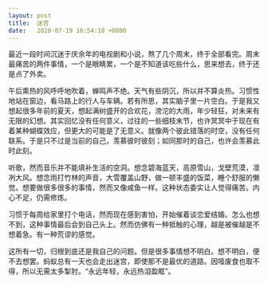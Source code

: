 ```yaml
---
layout: post
title:  迷宫
date:   2020-07-19 16:54:18 +0800
---
```


最近一段时间沉迷于庆余年的电视剧和小说，熬了几个周末，终于全部看完。周末最痛苦的两件事情，一个是眼睛累，一个是不知道该吃些什么，思来想去，终于还是点了外卖。

午后熏热的风呼呼地吹着，蝉鸣声不绝。天气有些阴沉，所以并不算炎热。习惯性地站在窗边，看马路上的行人与车辆。若有所思，其实脑子里一片空白。于是我又想起很多年前的夏天，想起满树盛开的合欢花，滂沱的大雨，年少轻狂，对未来有无限的幻想。其实回忆没有任何意义，过往的一些细枝末节，也许冥冥中于现在有着某种蝴蝶效应，但更大的可能是了无意义。就像两个彼此错落的时空，没有任何联系。于是只不过是当前的自己，羡慕彼时彼刻；如同那时的自己，也许会羡慕此时此刻。

听歌，然而音乐并不能填补生活的空洞。想念碧海蓝天，高原雪山，戈壁荒漠，凛冽大风。想念雨打竹林的声音，大雪覆盖山野，做一顿丰盛的饭菜，睡个舒服的懒觉。想要做很多很多的事情，然而又像咸鱼一样。这种状态委实让人觉得痛苦。内心不足，仍需修炼。

习惯于每周给家里打个电话，然而现在感到害怕，开始催着谈恋爱结婚。怎么也想不到，这种事情最后会到自己头上。然而仿佛有一种抵触的心理，越是被催越是不想着急。有一种荒谬的感觉。

这所有一切，归根到底还是我自己的问题。但是很多事情想不明白。想不明白，便不去想罢。蚂蚁总有一天也会走出迷宫，即使那不是最优的道路。因噎废食也取不得，所以无需太多掣肘。“永远年轻，永远热泪盈眶”。
